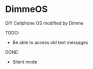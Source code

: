 DimmeOS
=======

DIY Cellphone OS modified by Dimme

TODO:
* Be able to access old text messages

DONE:
* Silent mode
